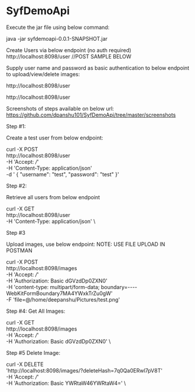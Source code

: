# SyfDemoApi

Execute the jar file using below command:

java -jar syfdemoapi-0.0.1-SNAPSHOT.jar

Create Users via below endpoint (no auth required)
http://localhost:8098/user //POST SAMPLE BELOW

Supply user name and password as basic authentication to below endpoint to upload/view/delete images:

http://localhost:8098/user

http://localhost:8098/user 


Screenshots of steps available on below url:
https://github.com/dpanshu101/SyfDemoApi/tree/master/screenshots


Step #1:

Create a test user from below endpoint:

curl -X POST \
  http://localhost:8098/user \
  -H 'Accept: */*' \
  -H 'Content-Type: application/json' \
  -d '   {
        "username": "test",
        "password": "test"
    }'
    
Step #2:

Retrieve all users from below endpoint

curl -X GET \
  http://localhost:8098/user \
  -H 'Content-Type: application/json' \


Step #3 

Upload images, use below endpoint:
NOTE: USE FILE UPLOAD IN POSTMAN

curl -X POST \
  http://localhost:8098/images \
  -H 'Accept: */*' \
  -H 'Authorization: Basic dGVzdDp0ZXN0' \
  -H 'content-type: multipart/form-data; boundary=----WebKitFormBoundary7MA4YWxkTrZu0gW' \
  -F 'file=@/home/deepanshu/Pictures/test.png'
  
Step #4:
Get All Images:

curl -X GET \
  http://localhost:8098/images \
  -H 'Accept: */*' \
  -H 'Authorization: Basic dGVzdDp0ZXN0' \
  
Step #5 
Delete Image:

curl -X DELETE \
  'http://localhost:8098/images/?deleteHash=7q0Qa0ERwl7pV8T' \
  -H 'Accept: */*' \
  -H 'Authorization: Basic YWRtaW46YWRtaW4=' \
